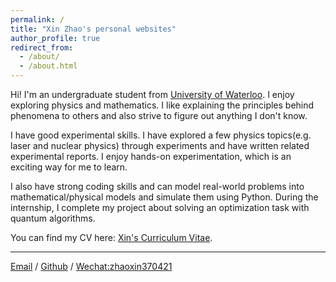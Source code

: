 ```yaml
---
permalink: /
title: "Xin Zhao's personal websites"
author_profile: true
redirect_from: 
  - /about/
  - /about.html
---
```


Hi! I'm an undergraduate student from [University of Waterloo](https://uwaterloo.ca/). I enjoy exploring physics and mathematics. I like explaining the principles behind phenomena to others and also strive to figure out anything I don't know. 

I have good experimental skills. I have explored a few physics topics(e.g. laser and nuclear physics) through experiments and have written related experimental reports. I enjoy hands-on experimentation, which is an exciting way for me to learn. 

I also have strong coding skills and can model real-world problems into mathematical/physical models and simulate them using Python. During the internship, I complete my project about solving an optimization task with quantum algorithms.

You can find my CV here: [Xin's Curriculum Vitae](../files/XIN_Resume.pdf).

***
[Email](mailto:zx370421@163.com) / [Github](https://github.com/Xin571) / [Wechat:zhaoxin370421](../images/wechat.jpg)
